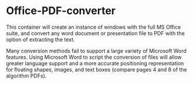 # Office-PDF-converter
 This container will create an instance of windows with the full MS Office suite, and convert any word document or presentation file to PDF with the option of extracting the text.


Many conversion methods fail to support a large variety of Microsoft Word features.  Using Microsoft Word to script the conversion of files will allow greater language support and a more accurate positioning representation for floating shapes, images, and text boxes (compare pages 4 and 8 of the algorithm PDFs).